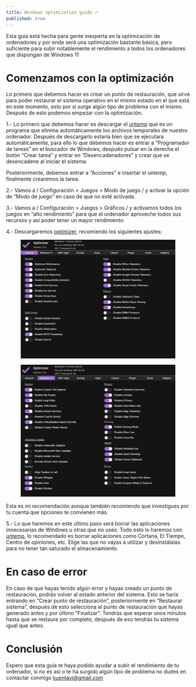 ```yaml
---
title: Windows optimization guide 🔥
published: true
---
```


Esta guía está hecha para gente inexperta en la optimización de ordenadores y por ende será una optimización bastante básica, pero suficiente para subir notablemente el rendimiento a todos los ordenadores que dispongan de Windows 11

# Comenzamos con la optimización

Lo primero que debemos hacer es crear un punto de restauración, que sirve para poder restaurar el sistema operativo en el mismo estado en el que está en este momento, esto por si surge algún tipo de problema con el mismo. Después de esto podemos empezar con la optimización.

1.- Lo primero que debemos hacer es descargar el <a href="https://github.com/ell1zv4/untemp" target="_blank">untemp</a> que es un programa que elimina automáticamente los archivos temporales de nuestro ordenador. Después de descargarlo estaría bien que se ejecutara automáticamente, para ello lo que debemos hacer es entrar a “Programador de tareas” en el buscador de Windows, después pulsar en la derecha el botón “Crear tarea” y entrar en “Desencadenadores” y crear que se desencadene al iniciar el sistema.

Posteriormente, debemos entrar a “Acciones” e insertar el untemp, finalmente crearemos la tarea.

2.- Vamos a / Configuración > Juegos > Modo de juego / y activar la opción de “Modo de juego” en caso de que no esté activada.

3.- Vamos a / Configuración > Juegos > Gráficos / y activamos todos los juegos en “alto rendimiento” para que el ordenador aproveche todos sus recursos y así poder tener un mayor rendimiento.

4.- Descargaremos <a href="https://github.com/hellzerg/optimizer" target="_blank">optimizer</a>, recomiendo los siguientes ajustes:

<figure>
<img src="/assets/img/kernel.png" alt="image">
</figure>

<figure>
<img src="/assets/img/kernal.png" alt="image">
</figure>

Esta es mi recomendación aunque también recomiendo que investigues por tu cuenta que opciones te convienen más.

5.- Lo que haremos en este último paso será borrar las aplicaciones innecesarias de Windows u otras que no uses. Todo esto lo haremos con 
<a href="https://geekuninstaller.com/download" target="_blank">untemp</a>, lo recomendado es borrar aplicaciones como Cortana, El Tiempo, Centro de opiniones, etc. Elige las que no vayas a utilizar y desinstálalas para no tener tan saturado el almacenamiento.

# En caso de error

En caso de que hayas tenido algún error y hayas creado un punto de restauración, podrás volver al estado anterior del sistema. Esto se haría entrando en “Crear punto de restauración”, posteriormente en “Restaurar sistema”, después de esto selecciona el punto de restauración que hayas generado antes y por último “Finalizar”. Tendrás que esperar unos minutos hasta que se restaure por completo, después de eso tendrás tu sistema igual que antes.

# Conclusión

Espero que esta guía te haya podido ayudar a subir el rendimiento de tu ordenador, si no es así o te ha surgido algún tipo de problema no dudes en contactar conmigo kuentavj@gmail.com

